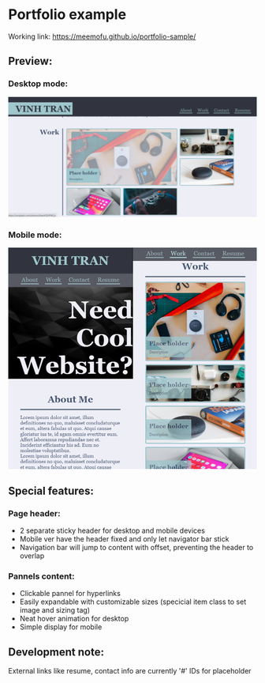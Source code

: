 # Portfolio example

Working link: https://meemofu.github.io/portfolio-sample/

## Preview:

### Desktop mode:
![Desktop website](./assets/images/desktop-pre.png)

### Mobile mode:
![Mobile website](./assets/images/mobile-pre.png)

## Special features:

### Page header:
* 2 separate sticky header for desktop and mobile devices
* Mobile ver have the header fixed and only let navigator bar stick
* Navigation bar will jump to content with offset, preventing the header to overlap

### Pannels content:
* Clickable pannel for hyperlinks
* Easily expandable with customizable sizes (specicial item class to set image and sizing tag)
* Neat hover animation for desktop
* Simple display for mobile

## Development note:
External links like resume, contact info are currently '#' IDs for placeholder
